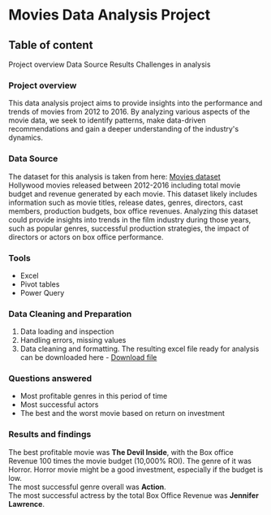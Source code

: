 # Movies Data Analysis Project
## Table of content
Project overview
Data Source
Results
Challenges in analysis

### Project overview
This data analysis project aims to provide insights into the performance and trends of movies from 2012 to 2016. By analyzing various aspects of the movie data, we seek to identify patterns, make data-driven recommendations and gain a deeper understanding of the industry's dynamics.
### Data Source
The dataset for this analysis is taken from here: [Movies dataset](https://www.kaggle.com/datasets/arpitsinghaiml/movie-data2012-2016) </br>
Hollywood movies released between 2012-2016 including total movie budget and revenue generated by each movie. This dataset likely includes information such as movie titles, release dates, genres, directors, cast members, production budgets, box office revenues. Analyzing this dataset could provide insights into trends in the film industry during those years, such as popular genres, successful production strategies, the impact of directors or actors on box office performance.
### Tools
- Excel
- Pivot tables
- Power Query
### Data Cleaning and Preparation
1. Data loading and inspection
2. Handling errors, missing values
3. Data cleaning and formatting. The resulting excel file ready for analysis can be downloaded here - [Download file](https://github.com/user-attachments/files/17754588/Movies.Data.Dashboard.xlsx)
### Questions answered
- Most profitable genres in this period of time
- Most successful actors
- The best and the worst movie based on return on investment
 ### Results and findings
 The best profitable movie was **The Devil Inside**, with the Box office Revenue 100 times the movie budget (10,000% ROI). The genre of it was Horror. Horror movie might be a good investment, especially if the budget is low. </br> The most successful genre overall was **Action**. </br> The most successful actress by the total Box Office Revenue was **Jennifer Lawrence**.
